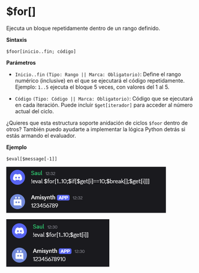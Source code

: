 # $for[]

Ejecuta un bloque repetidamente dentro de un rango definido.

**Sintaxis**
```
$foor[inicio..fin; código]
```

**Parámetros**

- `Inicio..fin` `(Tipo: Rango || Marca: Obligatorio)`: Define el rango numérico (inclusive) en el que se ejecutará el código repetidamente.  
  Ejemplo: `1..5` ejecuta el bloque 5 veces, con valores del 1 al 5.

- `Código` `(Tipo: Código || Marca: Obligatorio)`: Código que se ejecutará en cada iteración. Puede incluir `$get[iterador]` para acceder al número actual del ciclo.

¿Quieres que esta estructura soporte anidación de ciclos `$foor` dentro de otros? También puedo ayudarte a implementar la lógica Python detrás si estás armando el evaluador.


**Ejemplo**

```
$eval[$message[-1]]
```

![alt text](image-122.png)

![alt text](image-123.png)